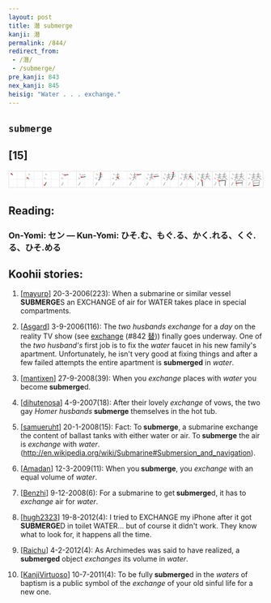 ```yaml
---
layout: post
title: 潜 submerge
kanji: 潜
permalink: /844/
redirect_from:
 - /潜/
 - /submerge/
pre_kanji: 843
nex_kanji: 845
heisig: "Water . . . exchange."
---
```


## `submerge`

## [15]

<div class="stroke"><img src="../images/E6BD9C.png" /></div>

## Reading:

### On-Yomi: セン &mdash; Kun-Yomi: ひそ.む、もぐ.る、かく.れる、くぐ.る、ひそ.める

## Koohii stories:

1) [<a href="http://kanji.koohii.com/profile/mayurp">mayurp</a>] 20-3-2006(223): When a submarine or similar vessel<strong> SUBMERGE</strong>S an EXCHANGE of air for WATER takes place in special compartments. 

2) [<a href="http://kanji.koohii.com/profile/Asgard">Asgard</a>] 3-9-2006(116): The <em>two husbands</em> <em>exchange</em> for a <em>day</em> on the reality TV show (see <a href="../842">exchange</a> <span class="index">(#842 <a href="http://jisho.org/kanji/details/替">替</a>)</span>) finally goes underway. One of the <em>two husband&#039;s</em> first job is to fix the <em>water</em> faucet in his new family&#039;s apartment. Unfortunately, he isn&#039;t very good at fixing things and after a few failed attempts the entire apartment is <strong>submerged</strong> in <em>water</em>. 

3) [<a href="http://kanji.koohii.com/profile/mantixen">mantixen</a>] 27-9-2008(39): When you <em>exchange</em> places with <em>water</em> you become<strong> submerge</strong>d. 

4) [<a href="http://kanji.koohii.com/profile/dihutenosa">dihutenosa</a>] 4-9-2007(18): After their lovely <em>exchange</em> of vows, the two gay <em>Homer</em> <em>husbands</em><strong> submerge</strong> themselves in the hot tub. 

5) [<a href="http://kanji.koohii.com/profile/samueruht">samueruht</a>] 20-1-2008(15): Fact: To<strong> submerge</strong>, a submarine exchange the content of ballast tanks with either water or air. To<strong> submerge</strong> the air is <em>exchange</em> with <em>water</em>. (<a href="http://en.wikipedia.org/wiki/Submarine#Submersion_and_navigation">http://en.wikipedia.org/wiki/Submarine#Submersion_and_navigation</a>). 

6) [<a href="http://kanji.koohii.com/profile/Amadan">Amadan</a>] 12-3-2009(11): When you<strong> submerge</strong>, you <em>exchange</em> with an equal volume of <em>water</em>. 

7) [<a href="http://kanji.koohii.com/profile/Benzhi">Benzhi</a>] 9-12-2008(6): For a submarine to get<strong> submerge</strong>d, it has to <em>exchange</em> air for <em>water</em>. 

8) [<a href="http://kanji.koohii.com/profile/hugh2323">hugh2323</a>] 19-8-2012(4): I tried to EXCHANGE my iPhone after it got<strong> SUBMERGE</strong>D in toilet WATER... but of course it didn&#039;t work. They know what to look for, it happens all the time. 

9) [<a href="http://kanji.koohii.com/profile/Raichu">Raichu</a>] 4-2-2012(4): As Archimedes was said to have realized, a <strong>submerged</strong> object <em>exchanges</em> its volume in <em>water</em>. 

10) [<a href="http://kanji.koohii.com/profile/KanjiVirtuoso">KanjiVirtuoso</a>] 10-7-2011(4): To be fully<strong> submerge</strong>d in the <em>waters</em> of baptism is a public symbol of the <em>exchange</em> of your old sinful life for a new one. 
